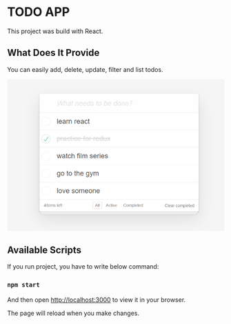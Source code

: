 # TODO APP

This project was build with React.

## What Does It Provide

You can easily add, delete, update, filter and list todos.

![Screenshot](./public/ss.png)

## Available Scripts

If you run project, you have to write below command:

### `npm start`

And then open
[http://localhost:3000](http://localhost:3000) to view it in your browser.

The page will reload when you make changes.
